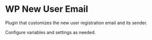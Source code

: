 # WP New User Email
Plugin that customizes the new user registration email and its sender.

Configure variables and settings as needed.
